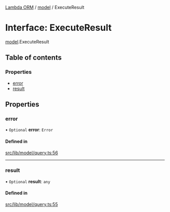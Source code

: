 [Lambda ORM](../README.md) / [model](../modules/model.md) / ExecuteResult

# Interface: ExecuteResult

[model](../modules/model.md).ExecuteResult

## Table of contents

### Properties

- [error](model.ExecuteResult.md#error)
- [result](model.ExecuteResult.md#result)

## Properties

### error

• `Optional` **error**: `Error`

#### Defined in

[src/lib/model/query.ts:56](https://github.com/FlavioLionelRita/lambdaorm/blob/0fd718a/src/lib/model/query.ts#L56)

___

### result

• `Optional` **result**: `any`

#### Defined in

[src/lib/model/query.ts:55](https://github.com/FlavioLionelRita/lambdaorm/blob/0fd718a/src/lib/model/query.ts#L55)
